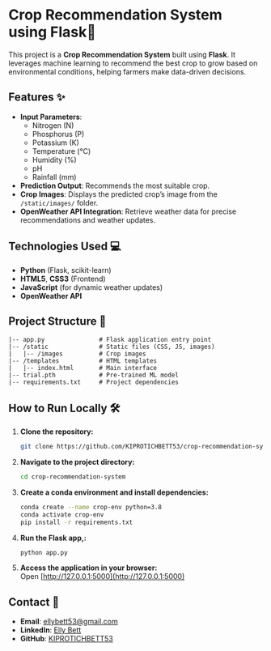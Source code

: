 # Crop Recommendation System using Flask🌱

This project is a **Crop Recommendation System** built using **Flask**. It leverages machine learning to recommend the best crop to grow based on environmental conditions, helping farmers make data-driven decisions.

## Features ✨
- **Input Parameters**:  
  - Nitrogen (N)  
  - Phosphorus (P)  
  - Potassium (K)  
  - Temperature (°C)  
  - Humidity (%)  
  - pH  
  - Rainfall (mm)  
- **Prediction Output**: Recommends the most suitable crop.  
- **Crop Images**: Displays the predicted crop’s image from the `/static/images/` folder.
- **OpenWeather API Integration**: Retrieve weather data for precise recommendations and weather updates.

## Technologies Used 💻
- **Python** (Flask, scikit-learn)  
- **HTML5**, **CSS3** (Frontend)  
- **JavaScript** (for dynamic weather updates)  
- **OpenWeather API**

## Project Structure 📁
```
|-- app.py               # Flask application entry point  
|-- /static              # Static files (CSS, JS, images)  
|   |-- /images          # Crop images  
|-- /templates           # HTML templates  
|   |-- index.html       # Main interface  
|-- trial.pth            # Pre-trained ML model  
|-- requirements.txt     # Project dependencies  
```

## How to Run Locally 🛠️
1. **Clone the repository:**
   ```bash
   git clone https://github.com/KIPROTICHBETT53/crop-recommendation-system.git
   ```
2. **Navigate to the project directory:**
   ```bash
   cd crop-recommendation-system
   ```
3. **Create a conda environment and install dependencies:**
   ```bash
   conda create --name crop-env python=3.8
   conda activate crop-env
   pip install -r requirements.txt
   ```
4. **Run the Flask app,:**
   ```bash
   python app.py
   ```
5. **Access the application in your browser:**  
   Open [http://127.0.0.1:5000](http://127.0.0.1:5000)

## Contact 📧
- **Email**: [ellybett53@gmail.com](mailto:ellybett53@gmail.com)  
- **LinkedIn**: [Elly Bett](https://www.linkedin.com/in/elly-bett-5b2535247)  
- **GitHub**: [KIPROTICHBETT53](https://github.com/KIPROTICHBETT53)
